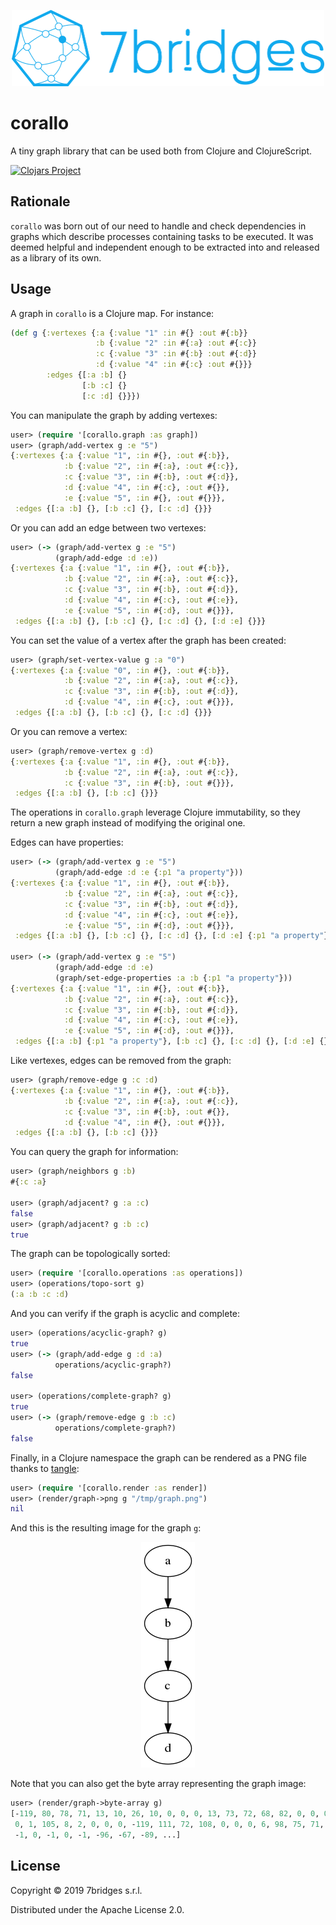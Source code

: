 <p align="center">
    <img src="https://github.com/7bridges-eu/corallo/blob/master/resources/logo.png" alt="7bridges clj-odbp"
        width="500px" height="122px"/>
</p>

# corallo

A tiny graph library that can be used both from Clojure and ClojureScript.

[![Clojars Project](https://img.shields.io/clojars/v/eu.7bridges/corallo.svg)](https://clojars.org/eu.7bridges/corallo)

## Rationale

`corallo` was born out of our need to handle and check dependencies in graphs
which describe processes containing tasks to be executed. It was deemed helpful
and independent enough to be extracted into and released as a library of its
own.

## Usage

A graph in `corallo` is a Clojure map. For instance:

``` clojure
(def g {:vertexes {:a {:value "1" :in #{} :out #{:b}}
                   :b {:value "2" :in #{:a} :out #{:c}}
                   :c {:value "3" :in #{:b} :out #{:d}}
                   :d {:value "4" :in #{:c} :out #{}}}
        :edges {[:a :b] {}
                [:b :c] {}
                [:c :d] {}}})
```

You can manipulate the graph by adding vertexes:

``` clojure
user> (require '[corallo.graph :as graph])
user> (graph/add-vertex g :e "5")
{:vertexes {:a {:value "1", :in #{}, :out #{:b}},
            :b {:value "2", :in #{:a}, :out #{:c}},
            :c {:value "3", :in #{:b}, :out #{:d}},
            :d {:value "4", :in #{:c}, :out #{}},
            :e {:value "5", :in #{}, :out #{}}},
 :edges {[:a :b] {}, [:b :c] {}, [:c :d] {}}}
```

Or you can add an edge between two vertexes:

``` clojure
user> (-> (graph/add-vertex g :e "5")
          (graph/add-edge :d :e))
{:vertexes {:a {:value "1", :in #{}, :out #{:b}},
            :b {:value "2", :in #{:a}, :out #{:c}},
            :c {:value "3", :in #{:b}, :out #{:d}},
            :d {:value "4", :in #{:c}, :out #{:e}},
            :e {:value "5", :in #{:d}, :out #{}}},
 :edges {[:a :b] {}, [:b :c] {}, [:c :d] {}, [:d :e] {}}}
```

You can set the value of a vertex after the graph has been created:

``` clojure
user> (graph/set-vertex-value g :a "0")
{:vertexes {:a {:value "0", :in #{}, :out #{:b}},
            :b {:value "2", :in #{:a}, :out #{:c}},
            :c {:value "3", :in #{:b}, :out #{:d}},
            :d {:value "4", :in #{:c}, :out #{}}},
 :edges {[:a :b] {}, [:b :c] {}, [:c :d] {}}}
```

Or you can remove a vertex:

``` clojure
user> (graph/remove-vertex g :d)
{:vertexes {:a {:value "1", :in #{}, :out #{:b}},
            :b {:value "2", :in #{:a}, :out #{:c}},
            :c {:value "3", :in #{:b}, :out #{}}},
 :edges {[:a :b] {}, [:b :c] {}}}
```

The operations in `corallo.graph` leverage Clojure immutability, so they return
a new graph instead of modifying the original one.

Edges can have properties:

``` clojure
user> (-> (graph/add-vertex g :e "5")
          (graph/add-edge :d :e {:p1 "a property"}))
{:vertexes {:a {:value "1", :in #{}, :out #{:b}},
            :b {:value "2", :in #{:a}, :out #{:c}},
            :c {:value "3", :in #{:b}, :out #{:d}},
            :d {:value "4", :in #{:c}, :out #{:e}},
            :e {:value "5", :in #{:d}, :out #{}}},
 :edges {[:a :b] {}, [:b :c] {}, [:c :d] {}, [:d :e] {:p1 "a property"}}}

user> (-> (graph/add-vertex g :e "5")
          (graph/add-edge :d :e)
          (graph/set-edge-properties :a :b {:p1 "a property"}))
{:vertexes {:a {:value "1", :in #{}, :out #{:b}},
            :b {:value "2", :in #{:a}, :out #{:c}},
            :c {:value "3", :in #{:b}, :out #{:d}},
            :d {:value "4", :in #{:c}, :out #{:e}},
            :e {:value "5", :in #{:d}, :out #{}}},
 :edges {[:a :b] {:p1 "a property"}, [:b :c] {}, [:c :d] {}, [:d :e] {}}}
```

Like vertexes, edges can be removed from the graph:

``` clojure
user> (graph/remove-edge g :c :d)
{:vertexes {:a {:value "1", :in #{}, :out #{:b}},
            :b {:value "2", :in #{:a}, :out #{:c}},
            :c {:value "3", :in #{:b}, :out #{}},
            :d {:value "4", :in #{}, :out #{}}},
 :edges {[:a :b] {}, [:b :c] {}}}
```

You can query the graph for information:

``` clojure
user> (graph/neighbors g :b)
#{:c :a}

user> (graph/adjacent? g :a :c)
false
user> (graph/adjacent? g :b :c)
true
```

The graph can be topologically sorted:

``` clojure
user> (require '[corallo.operations :as operations])
user> (operations/topo-sort g)
(:a :b :c :d)
```

And you can verify if the graph is acyclic and complete:

``` clojure
user> (operations/acyclic-graph? g)
true
user> (-> (graph/add-edge g :d :a)
          operations/acyclic-graph?)
false

user> (operations/complete-graph? g)
true
user> (-> (graph/remove-edge g :b :c)
          operations/complete-graph?)
false
```

Finally, in a Clojure namespace the graph can be rendered as a PNG file thanks
to [tangle](https://github.com/Macroz/tangle):

``` clojure
user> (require '[corallo.render :as render])
user> (render/graph->png g "/tmp/graph.png")
nil
```

And this is the resulting image for the graph `g`:

<p align="center">
    <img src="https://github.com/7bridges-eu/corallo/blob/master/resources/graph.png"/>
</p>

Note that you can also get the byte array representing the graph image:

``` clojure
user> (render/graph->byte-array g)
[-119, 80, 78, 71, 13, 10, 26, 10, 0, 0, 0, 13, 73, 72, 68, 82, 0, 0, 0, 86, 0,
 0, 1, 105, 8, 2, 0, 0, 0, -119, 111, 72, 108, 0, 0, 0, 6, 98, 75, 71, 68, 0,
 -1, 0, -1, 0, -1, -96, -67, -89, ...]
```

## License
Copyright © 2019 7bridges s.r.l.

Distributed under the Apache License 2.0.
